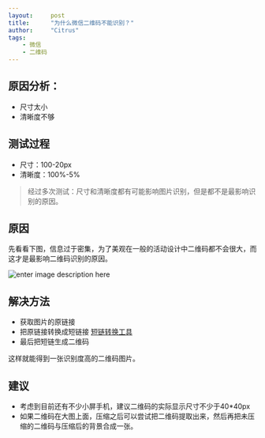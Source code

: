 ```yaml
---
layout:     post
title:      "为什么微信二维码不能识别？"
author:     "Citrus"
tags:
    - 微信
    - 二维码
---
```

## 原因分析：

*   尺寸太小
*   清晰度不够

## 测试过程

*   尺寸：100-20px
*   清晰度：100%-5% 

> 经过多次测试：尺寸和清晰度都有可能影响图片识别，但是都不是最影响识别的原因。

## 原因

先看看下图，信息过于密集，为了美观在一般的活动设计中二维码都不会很大，而这才是最影响二维码识别的原因。

![enter image description here][1]

## 解决方法

*   获取图片的原链接
*   把原链接转换成短链接 [短链转换工具][2] 
*   最后把短链生成二维码

这样就能得到一张识别度高的二维码图片。

## 建议

*   考虑到目前还有不少小屏手机，建议二维码的实际显示尺寸不少于40*40px
*   如果二维码在大图上面，压缩之后可以尝试把二维码提取出来，然后再把未压缩的二维码与压缩后的背景合成一张。

 [1]: http://etui.yidake.com/help/wp-content/uploads/2017/01/2017011610024854.gif
 [2]: http://dwz.wailian.work/